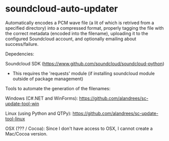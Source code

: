 soundcloud-auto-updater
=======================

Automatically encodes a PCM wave file (a lit of which is retrived from a specified directory) into a compressed format, properly tagging the file with the correct metadata (encoded into the filename), uploading it to the configured Soundcloud account, and optionally emailing about success/failure.

Depedencies:

Soundcloud SDK (https://www.github.com/soundcloud/soundcloud-python)

 - This requires the 'requests' module (if installing soundcloud module outside of package management)


Tools to automate the generation of the filenames:

Windows (C#.NET and WinForms): https://github.com/alandrees/sc-update-tool-win

Linux (using Python and QTPy): https://github.com/alandrees/sc-update-tool-linux

OSX (??? / Cocoa): Since I don't have access to OSX, I cannot create a Mac/Cocoa version.
